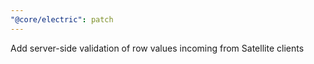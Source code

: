```yaml
---
"@core/electric": patch
---
```


Add server-side validation of row values incoming from Satellite clients
